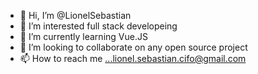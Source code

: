 - 👋 Hi, I’m @LionelSebastian
- 👀 I’m interested full stack developeing
- 🌱 I’m currently learning Vue.JS
- 💞️ I’m looking to collaborate on any open source project 
- 📫 How to reach me ...lionel.sebastian.cifo@gmail.com

<!---
LionelSebastian/LionelSebastian is a ✨ special ✨ repository because its `README.md` (this file) appears on your GitHub profile.
You can click the Preview link to take a look at your changes.
--->
